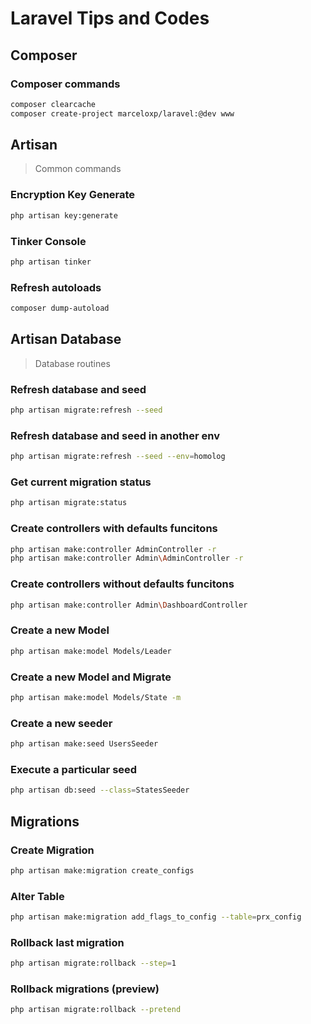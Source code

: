 # Laravel Tips and Codes

## Composer

### Composer commands

```bash
composer clearcache
composer create-project marceloxp/laravel:@dev www
```

## Artisan

> Common commands

### Encryption Key Generate

```bash
php artisan key:generate
```

### Tinker Console

```bash
php artisan tinker
```

### Refresh autoloads

```bash
composer dump-autoload
```

## Artisan Database

> Database routines

### Refresh database and seed

```bash
php artisan migrate:refresh --seed
```

### Refresh database and seed in another env

```bash
php artisan migrate:refresh --seed --env=homolog
```

### Get current migration status

```bash
php artisan migrate:status
```

### Create controllers with defaults funcitons

```bash
php artisan make:controller AdminController -r
php artisan make:controller Admin\AdminController -r
```

### Create controllers without defaults funcitons

```bash
php artisan make:controller Admin\DashboardController
```

### Create a new Model

```bash
php artisan make:model Models/Leader
```

### Create a new Model and Migrate

```bash
php artisan make:model Models/State -m
```

### Create a new seeder

```bash
php artisan make:seed UsersSeeder
```

### Execute a particular seed

```bash
php artisan db:seed --class=StatesSeeder
```

## Migrations

### Create Migration

```bash
php artisan make:migration create_configs
```

### Alter Table

```bash
php artisan make:migration add_flags_to_config --table=prx_config
```

### Rollback last migration

```bash
php artisan migrate:rollback --step=1
```

### Rollback migrations (preview)

```bash
php artisan migrate:rollback --pretend
```